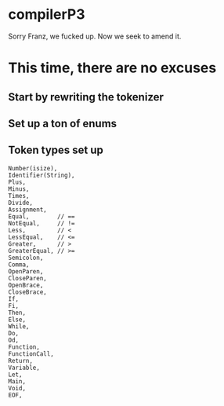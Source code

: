 # compilerP3
Sorry Franz, we fucked up. Now we seek to amend it.



# This time, there are no excuses

## Start by rewriting the tokenizer

## Set up a ton of enums

## Token types set up 
    
    Number(isize),
    Identifier(String),
    Plus,
    Minus,
    Times,
    Divide,
    Assignment,
    Equal,        // ==
    NotEqual,     // !=
    Less,         // <
    LessEqual,    // <=
    Greater,      // >
    GreaterEqual, // >=
    Semicolon,
    Comma,
    OpenParen,
    CloseParen,
    OpenBrace,
    CloseBrace,
    If,
    Fi,
    Then,
    Else,
    While,
    Do,
    Od,
    Function,
    FunctionCall,
    Return,
    Variable,
    Let,
    Main,
    Void,
    EOF,
